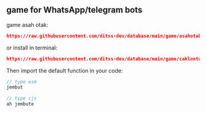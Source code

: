 ## game for WhatsApp/telegram bots

game asah otak:
```json
https://raw.githubusercontent.com/ditss-dev/database/main/game/asahotak.json
```
or install in terminal:
```json
https://raw.githubusercontent.com/ditss-dev/database/main/game/caklontong.json
```

Then import the default function in your code:
```ts 
// type esm
jembut
```

```js
// type cjs
ah jembute
```
